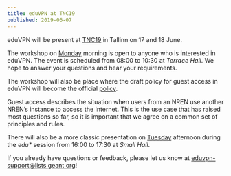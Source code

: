 ```yaml
---
title: eduVPN at TNC19
published: 2019-06-07
---
```


eduVPN will be present at [TNC19](https://tnc19.geant.org) in Tallinn on 17 and 
18 June.

The workshop on [Monday](https://tnc19.geant.org/programme/#Monday) morning is 
open to anyone who is interested in eduVPN. The event is scheduled from 
08:00 to 10:30 at _Terrace Hall_. We hope to answer your questions and hear 
your requirements. 

The workshop will also be place where the draft policy for guest access in 
eduVPN will become the official 
[policy](https://www.eduvpn.org/download/eduVPN_Compliance_Statement_19122018.pdf).

Guest access describes the situation when users from an NREN use another NREN’s 
instance to access the Internet. This is the use case that has raised most 
questions so far, so it is important that we agree on a common set of 
principles and rules. 

There will also be a more classic presentation on 
[Tuesday](https://tnc19.geant.org/programme/#Tuesday) afternoon during the 
_edu*_ session from 16:00 to 17:30 at _Small Hall_.

If you already have questions or feedback, please let us know at 
[eduvpn-support@lists.geant.org](mailto:eduvpn-support@lists.geant.org)!
